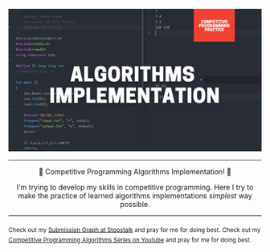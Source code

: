 ![CP Algorithms Implementation](https://github.com/Remonhasan/algorithm/blob/master/algorithms-implementation.png)
***

<p align="center">
🎉 Competitive Programming Algorithms Implementation! 🎉
</p>
<p align="center">
I'm trying to develop my skills in competitive programming. Here I try to make the practice of learned algorithms implementations <i>simplest</i> way possible.
</p>

***
<sub>Check out my [Submission Graph at Stopstalk](https://www.stopstalk.com/user/profile/remonhasan) and pray for me for doing best.</sub>
<sub>Check out my [Competitive Programming Algorithms Series on Youtube](https://www.youtube.com/playlist?list=PLoN_Z-DM132CBaBJz081DcxeChDWPk1wQ) and pray for me for doing best.</sub>
